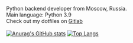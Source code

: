 Python backend developer from Moscow, Russia. <br>
Main language: Python 3.9 <br>
Check out my dotfiles on [Gitlab](https://gitlab.com/teadove/dotfiles)<br><br>
[![Anurag's GitHub stats](https://github-readme-stats.vercel.app/api?username=teadove&show_icons=true&theme=radical)](https://github.com/anuraghazra/github-readme-stats)
[![Top Langs](https://github-readme-stats.vercel.app/api/top-langs/?username=teadove&exclude_repo=Screeps&theme=radical&layout=compact)](https://github.com/anuraghazra/github-readme-stats)
